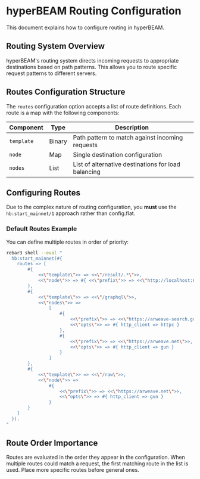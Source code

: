 # hyperBEAM Routing Configuration

This document explains how to configure routing in hyperBEAM.

## Routing System Overview

hyperBEAM's routing system directs incoming requests to appropriate destinations based on path patterns. This allows you to route specific request patterns to different servers.

## Routes Configuration Structure

The `routes` configuration option accepts a list of route definitions. Each route is a map with the following components:

| Component | Type | Description |
|-----------|------|-------------|
| `template` | Binary | Path pattern to match against incoming requests |
| `node` | Map | Single destination configuration |
| `nodes` | List | List of alternative destinations for load balancing |

## Configuring Routes

Due to the complex nature of routing configuration, you **must** use the `hb:start_mainnet/1` approach rather than config.flat.

### Default Routes Example

You can define multiple routes in order of priority:

```bash
rebar3 shell --eval "
  hb:start_mainnet(#{
	routes => [
		#{
			<<\"template\">> => <<\"/result/.*\">>,
			<<\"node\">> => #{ <<\"prefix\">> => <<\"http://localhost:6363\">> }
		},
		#{
			<<\"template\">> => <<\"/graphql\">>,
			<<\"nodes\">> =>
				[
					#{
						<<\"prefix\">> => <<\"https://arweave-search.goldsky.com\">>,
						<<\"opts\">> => #{ http_client => httpc }
					},
					#{
						<<\"prefix\">> => <<\"https://arweave.net\">>,
						<<\"opts\">> => #{ http_client => gun }
					}
				]
		},
		#{
			<<\"template\">> => <<\"/raw\">>,
			<<\"node\">> =>
				#{
					<<\"prefix\">> => <<\"https://arweave.net\">>,
					<<\"opts\">> => #{ http_client => gun }
				}
		}
	]
  }).
"
```

## Route Order Importance

Routes are evaluated in the order they appear in the configuration. When multiple routes could match a request, the first matching route in the list is used. Place more specific routes before general ones.
